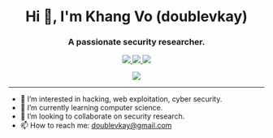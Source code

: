 <h1 align="center">Hi 👋, I'm Khang Vo (doublevkay)</h1>
<h3 align="center">A passionate security researcher.</h3>

<p align="center">
  <a href="https://twitter.com/doublevkay">
    <img src="https://img.shields.io/twitter/follow/doublevkay?style=for-the-badge&label=%40doublevkay&logo=twitter&logoColor=00AEFF&labelColor=black&color=7fff00">  </a>
  <a href="https://www.linkedin.com/in/vovikhangcdv/">
    <img src="https://img.shields.io/badge/-Khang%20Vo-green?style=for-the-badge&logo=Linkedin&logoColor=00AEFF&labelColor=black&color=black">
  </a>
  
  <!-- <a href="https://doublevkay.github.io/">
    <img src="https://img.shields.io/badge/doublevkay.github.io-0078D4?style=for-the-badge&logo=Google-Chrome&logoColor=00AEFF&labelColor=black&color=black">
  </a> -->
  
  <a href="mailto:doublevkay@gmail.com">
    <img src="https://img.shields.io/badge/doublevkay@gmail.com-0078D4?style=for-the-badge&logo=Microsoft-Outlook&logoColor=00AEFF&labelColor=black&color=black">
  </a>

</p>

<p align="center">
<a href="https://github.com/vovikhangcdv">
  <img align="center" src="https://github-readme-stats.vercel.app/api?username=vovikhangcdv&count_private=true&show_icons=true&theme=chartreuse-dark" />
</a>
</p>

<hr />


- 👀 I’m interested in hacking, web exploitation, cyber security.
- 🌱 I’m currently learning computer science.
- 💞️ I’m looking to collaborate on security research.
- 📫 How to reach me: doublevkay@gmail.com

